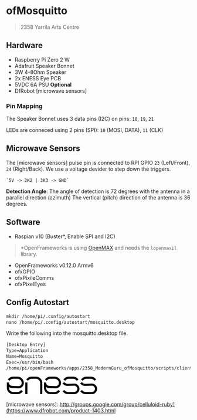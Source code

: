 # ofMosquitto

> 2358 Yarrila Arts Centre

## Hardware

  - Raspberry Pi Zero 2 W
  - Adafruit Speaker Bonnet
  - 3W 4-8Ohm Speaker
  - 2x ENESS Eye PCB
  - 5VDC 6A PSU
**Optional**
  - DfRobot [microwave sensors]

### Pin Mapping

The Speaker Bonnet uses 3 data pins (I2C) on pins:
  `18`, `19`, `21`

LEDs are conneced using 2 pins (SPI):
  `10` (MOSI, DATA), `11` (CLK)

## Microwave Sensors

The [microwave sensors] pulse pin is connected to RPI GPIO `23` (Left/Front), `24` (Right/Back). We use a voltage devider to step down the triggers.

    `5V -> 2K2 | 3K3 -> GND`

**Detection Angle**: The angle of detection is 72 degrees with the antenna in a parallel direction (azimuth) The vertical (pitch) direction of the antenna is 36 degrees.

## Software

  - Raspian v10 (Buster*, Enable SPI and I2C)

> *OpenFrameworks is using [OpenMAX](https://www.khronos.org/openmaxil) and needs the `lopenmaxil` library.

  - OpenFrameworks v0.12.0 Armv6
  - ofxGPIO
  - ofxPixileComms
  - ofxPixelEyes

## Config Autostart

    mkdir /home/pi/.config/autostart
    nano /home/pi/.config/autostart/mosquitto.desktop

Write the following into the mosquitto.desktop file.

    [Desktop Entry]
    Type=Application
    Name=Mosquitto
    Exec=/usr/bin/bash /home/pi/openFrameworks/apps/2358_ModernGuru_ofMosquitto/scripts/client.sh

![preview](img/eness_logo.png)


[microwave sensors]: http://groups.google.com/group/celluloid-ruby](https://www.dfrobot.com/product-1403.html

